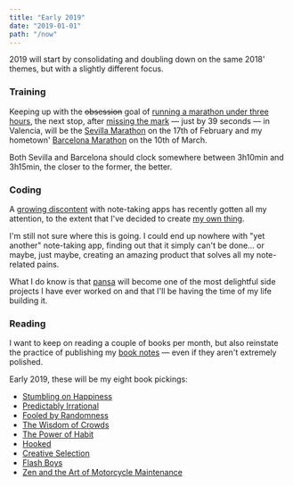 ```yaml
---
title: "Early 2019"
date: "2019-01-01"
path: "/now"
---
```


2019 will start by consolidating and doubling down on the same 2018' themes, but with a slightly different focus.

### Training
Keeping up with the ~~obsession~~ goal of [running a marathon under three hours](/tags/sub3), the next stop, after [missing the mark](https://www.strava.com/activities/1996244257) — just by 39 seconds — in Valencia, will be the [Sevilla Marathon](http://www.zurichmaratonsevilla.es/) on the 17th of February and my hometown' [Barcelona Marathon](https://www.zurichmaratobarcelona.es/) on the 10th of March.

Both Sevilla and Barcelona should clock somewhere between 3h10min and 3h15min, the closer to the former, the better.

### Coding
A [growing discontent](/blog/2018/broken-notes) with note-taking apps has recently gotten all my attention, to the extent that I've decided to create [my own thing](https://github.com/MarcCollado/pansa).

I'm still not sure where this is going. I could end up nowhere with "yet another" note-taking app, finding out that it simply can't be done... or maybe, just maybe, creating an amazing product that solves all my note-related pains.

What I do know is that [pansa](/work/pansa) will become one of the most delightful side projects I have ever worked on and that I'll be having the time of my life building it.

### Reading
I want to keep on reading a couple of books per month, but also reinstate the practice of publishing my [book notes](/tags/books) — even if they aren't extremely polished.

Early 2019, these will be my eight book pickings:

* [Stumbling on Happiness](https://www.amazon.com/dp/B000GCFW0A/)
* [Predictably Irrational](https://www.amazon.com/dp/B002RI9QJE/)
* [Fooled by Randomness](https://www.amazon.com/dp/B002RI9BH6/)
* [The Wisdom of Crowds](https://www.amazon.com/dp/B000FCKC3I/)
* [The Power of Habit](https://www.amazon.com/dp/B006WAIV6M/)
* [Hooked](https://www.amazon.com/dp/B00NW01MKM/)
* [Creative Selection](https://www.amazon.com/dp/B079DVT6VP/)
* [Flash Boys](https://www.amazon.com/dp/B00HVJB4VM/)
* [Zen and the Art of Motorcycle Maintenance](https://www.amazon.com/dp/B0026772N8/)